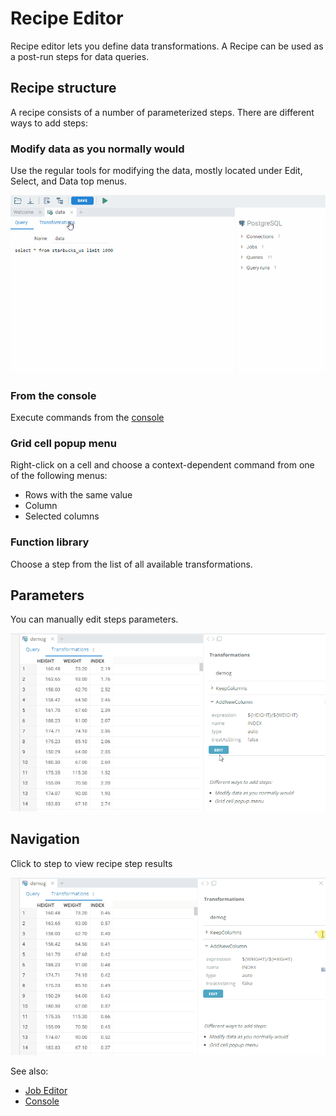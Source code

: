 <!-- TITLE: Recipe Editor -->
<!-- SUBTITLE: -->

# Recipe Editor

Recipe editor lets you define data transformations. A Recipe can be used as a post-run steps for data
queries.

## Recipe structure

A recipe consists of a number of parameterized steps. There are different ways to add steps:

### Modify data as you normally would

Use the regular tools for modifying the data, mostly located under Edit, Select, and Data top menus.

![Transform query](../uploads/gifs/query-transform-1.gif "Transform Query") 

### From the console

Execute commands from the [console](../features/console.md)

### Grid cell popup menu

Right-click on a cell and choose a context-dependent command from one of the following menus:

* Rows with the same value 
* Column 
* Selected columns 

### Function library

Choose a step from the list of all available transformations. 

## Parameters

You can manually edit steps parameters.

![Transform query](../uploads/gifs/query-transform-2a.gif "Transform Query") 

## Navigation

Click to step to view recipe step results

![Transform query](../uploads/gifs/query-transform-3a.gif "Transform Query") 

See also: 

* [Job Editor](../features/job-editor.md)
* [Console](../features/console.md)
